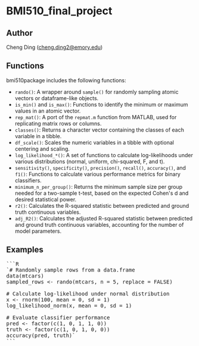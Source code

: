 # BMI510_final_project

Author
------------
Cheng Ding (cheng.ding2@emory.edu)

Functions
---------

bmi510package includes the following functions:

-   `rando()`: A wrapper around `sample()` for randomly sampling atomic vectors or dataframe-like objects.
-   `is_min()` and `is_max()`: Functions to identify the minimum or maximum values in an atomic vector.
-   `rep_mat()`: A port of the `repmat.m` function from MATLAB, used for replicating matrix rows or columns.
-   `classes()`: Returns a character vector containing the classes of each variable in a tibble.
-   `df_scale()`: Scales the numeric variables in a tibble with optional centering and scaling.
-   `log_likelihood_*()`: A set of functions to calculate log-likelihoods under various distributions (normal, uniform, chi-squared, F, and t).
-   `sensitivity()`, `specificity()`, `precision()`, `recall()`, `accuracy()`, and `f1()`: Functions to calculate various performance metrics for binary classifiers.
-   `minimum_n_per_group()`: Returns the minimum sample size per group needed for a two-sample t-test, based on the expected Cohen's d and desired statistical power.
-   `r2()`: Calculates the R-squared statistic between predicted and ground truth continuous variables.
-   `adj_R2()`: Calculates the adjusted R-squared statistic between predicted and ground truth continuous variables, accounting for the number of model parameters.

Examples
--------
<pre>
```R
`# Randomly sample rows from a data.frame
data(mtcars)
sampled_rows <- rando(mtcars, n = 5, replace = FALSE)

# Calculate log-likelihood under normal distribution
x <- rnorm(100, mean = 0, sd = 1)
log_likelihood_norm(x, mean = 0, sd = 1)

# Evaluate classifier performance
pred <- factor(c(1, 0, 1, 1, 0))
truth <- factor(c(1, 0, 1, 0, 0))
accuracy(pred, truth)`
```
</pre>
